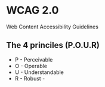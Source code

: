 # WCAG 2.0
Web Content Accessibility Guidelines


## The 4 princiles (P.O.U.R)
- P - Perceivable
- O - Operable
- U - Understandable
- R - Robust -